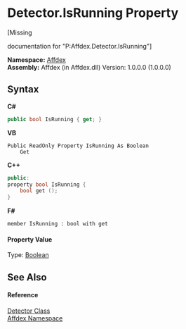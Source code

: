 # Detector.IsRunning Property 
 

\[Missing <summary> documentation for "P:Affdex.Detector.IsRunning"\]

**Namespace:**&nbsp;<a href="b8038333-b12e-8ea1-a2ce-74c8d611fa89">Affdex</a><br />**Assembly:**&nbsp;Affdex (in Affdex.dll) Version: 1.0.0.0 (1.0.0.0)

## Syntax

**C#**<br />
``` C#
public bool IsRunning { get; }
```

**VB**<br />
``` VB
Public ReadOnly Property IsRunning As Boolean
	Get
```

**C++**<br />
``` C++
public:
property bool IsRunning {
	bool get ();
}
```

**F#**<br />
``` F#
member IsRunning : bool with get

```


#### Property Value
Type: <a href="http://msdn2.microsoft.com/en-us/library/a28wyd50" target="_blank">Boolean</a>

## See Also


#### Reference
<a href="e77adb8c-90bf-d7f1-5c6c-2f3c419b5c61">Detector Class</a><br /><a href="b8038333-b12e-8ea1-a2ce-74c8d611fa89">Affdex Namespace</a><br />